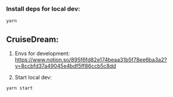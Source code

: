 ### Install deps for local dev:

```bash
yarn
```

## CruiseDream:

1. Envs for development: https://www.notion.so/895f6fd82e174beaa31b5f78ee6ba3a2?v=8ccbfd37a49045e4bdf5ff86ccb5c8dd

2. Start local dev:


```bash
yarn start
```